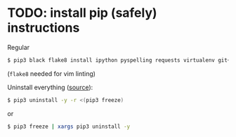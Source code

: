 # TODO: install pip (safely) instructions

Regular
```bash
$ pip3 black flake8 install ipython pyspelling requests virtualenv git+https://github.com/jeffkaufman/icdiff.git
```
(`flake8` needed for vim linting)

Uninstall everything ([source](https://stackoverflow.com/questions/11248073/what-is-the-easiest-way-to-remove-all-packages-installed-by-pip)):
```bash
$ pip3 uninstall -y -r <(pip3 freeze)
```
or
```bash
$ pip3 freeze | xargs pip3 uninstall -y
```

